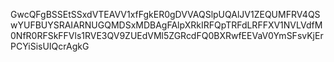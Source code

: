 GwcQFgBSSEtSSxdVTEAVV1xfFgkER0gDVVAQSlpUQAlJV1ZEQUMFRV4QSwYUFBUYSRAIARNUGQMDSxMDBAgFAlpXRkIRFQpTRFdLRFFXV1NVLVdfM0NfR0RFSkFFVls1RVE3QV9ZUEdVMl5ZGRcdFQ0BXRwfEEVaV0YmSFsvKjErPCYiSisUIQcrAgkG
